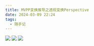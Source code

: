 ```yaml
---
title: MVPP变换推导之透视变换Perspective
date: 2024-03-09 22:24
tags:
  - 随手记
---
```


![](/images/posts/MVPP变换推导之透视变换Perspective_240309_214718_1.jpg)
![](/images/posts/MVPP变换推导之透视变换Perspective_240309_214718_2.jpg)
![](/images/posts/MVPP变换推导之透视变换Perspective_240309_214718_3.jpg)



